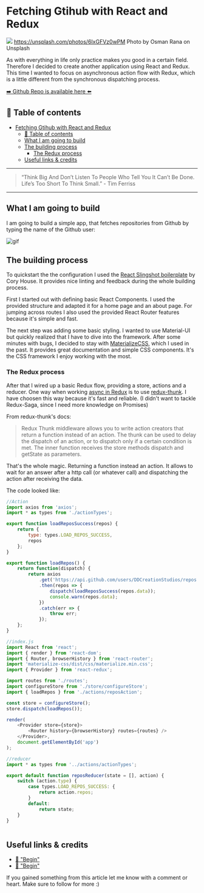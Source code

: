 # Fetching Gtihub with React and Redux

[<img src="https://images.unsplash.com/photo-1495420047114-9f6ef7fc0cbc?dpr=2&auto=format&fit=crop&w=1199&h=799&q=80&cs=tinysrgb&crop=">](
https://unsplash.com/photos/6IxGFVz0wPM)
https://unsplash.com/photos/6IxGFVz0wPM Photo by Osman Rana on Unsplash

As with everything in life only practice makes you good in a certain field. Therefore I decided to create another application using React and Redux. This time I wanted to focus on asynchronous action flow with Redux, which is a little different from the synchronous dispatching process.


[➡️ Github Repo is available here ⬅️](https://github.com/DDCreationStudios/fetchingReactRedux)


## 📄 Table of contents

<!-- TOC -->

- [Fetching Gtihub with React and Redux](#fetching-gtihub-with-react-and-redux)
  - [📄 Table of contents](#📄-table-of-contents)
  - [What I am going to build](#what-i-am-going-to-build)
  - [The building process](#the-building-process)
    - [The Redux process](#the-redux-process)
  - [Useful links & credits](#useful-links--credits)

<!-- /TOC -->


---
> “Think Big And Don’t Listen To People Who Tell You It Can’t Be Done. Life’s Too Short To Think Small.” - Tim Ferriss
---

## What I am going to build

I am going to build a simple app, that fetches repositories from Github by typing the name of the Github user:

<img src="https://camo.githubusercontent.com/c0b94d5f36a091f0c2e915cec5441045c5aca8ec/687474703a2f2f672e7265636f726469742e636f2f586c6b36696a4a7769432e676966" alt="gif">

## The building process

To quickstart the the configuration I used the [React Slingshot boilerplate](https://github.com/coryhouse/react-slingshot) by Cory House. It provides nice linting and feedback during the whole building process. 

First I started out with defining basic React Components. I used the provided structure and adapted it for a home page and an about page.
For jumping across routes I also used the provided React Router features because it's simple and fast.

The next step was adding some basic styling. I wanted to use Material-UI but quickly realized that I have to dive into the framework. After some minutes with bugs, I decided to stay with [MaterializeCSS](http://materializecss.com/getting-started.html), which I used in the past. It provides great documentation and simple CSS components. It's the CSS framework I enjoy working with the most. 

### The Redux process

After that I wired up a basic Redux flow, providing a store, actions and a reducer. One way when working [async in Redux](http://redux.js.org/docs/advanced/) is to use [redux-thunk](https://github.com/gaearon/redux-thunk). I have choosen this way because it's fast and reliable. (I didn't want to tackle Redux-Saga, since I need more knowledge on Promises)

From redux-thunk's docs: 
>Redux Thunk middleware allows you to write action creators that return a function instead of an action. The thunk can be used to delay the dispatch of an action, or to dispatch only if a certain condition is met. The inner function receives the store methods dispatch and getState as parameters.

That's the whole magic. Returning a function instead an action. It allows to wait for an answer after a http call (or whatever call) and dispatching the action after receiving the data.

The code looked like: 

```javascript
//Action
import axios from 'axios';
import * as types from './actionTypes';

export function loadReposSuccess(repos) {
	return {
		type: types.LOAD_REPOS_SUCCESS,
		repos
	};
}

export function loadRepos() {
	return function(dispatch) {
		return axios
			.get('https://api.github.com/users/DDCreationStudios/repos')
			.then(repos => {
				dispatch(loadReposSuccess(repos.data));
				console.warn(repos.data);
			})
			.catch(err => {
				throw err;
			});
	};
}

```

```javascript
//index.js
import React from 'react';
import { render } from 'react-dom';
import { Router, browserHistory } from 'react-router';
import 'materialize-css/dist/css/materialize.min.css';
import { Provider } from 'react-redux';

import routes from './routes';
import configureStore from './store/configureStore';
import { loadRepos } from './actions/reposAction';

const store = configureStore();
store.dispatch(loadRepos());

render(
	<Provider store={store}>
		<Router history={browserHistory} routes={routes} />
	</Provider>,
	document.getElementById('app')
);

```

```javascript
//reducer
import * as types from '../actions/actionTypes';

export default function reposReducer(state = [], action) {
	switch (action.type) {
		case types.LOAD_REPOS_SUCCESS: {
			return action.repos;
		}
		default:
			return state;
	}
}
```





```javascript


```




## Useful links & credits
- [📄 "Begin"](afgafgadgads)
- [📄 "Begin"](afgafgadgads)



If you gained something from this article let me know with a comment or heart. Make sure to follow for more :)


<!-- Written by Daniel Deutsch (deudan1010@gmail.com) -->
